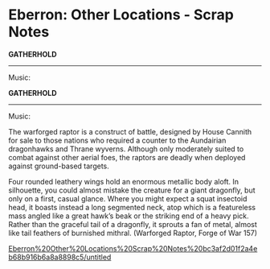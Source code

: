 # Eberron: Other Locations - Scrap Notes

**GATHERHOLD**

---

Music:

**GATHERHOLD**

---

Music:

The warforged raptor is a construct of battle, designed by House Cannith for sale to those nations who required a counter to the Aundairian dragonhawks and Thrane wyverns. Although only moderately suited to combat against other aerial foes, the raptors are deadly when deployed against ground-based targets.

Four rounded leathery wings hold an enormous metallic body aloft. In silhouette, you could almost mistake the creature for a giant dragonfly, but only on a first, casual glance. Where you might expect a squat insectoid head, it boasts instead a long segmented neck, atop which is a featureless mass angled like a great hawk’s beak or the striking end of a heavy pick. Rather than the graceful tail of a dragonfly, it sprouts a fan of metal, almost like tail feathers of burnished mithral. (Warforged Raptor, Forge of War 157)

[Eberron%20Other%20Locations%20Scrap%20Notes%20bc3af2d01f2a4eb68b916b6a8a8898c5/untitled](Eberron%20Other%20Locations%20Scrap%20Notes%20bc3af2d01f2a4eb68b916b6a8a8898c5/untitled)